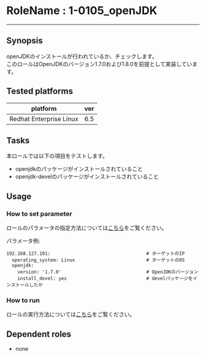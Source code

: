 # RoleName : 1-0105_openJDK

---------------

## Synopsis
openJDKのインストールが行われているか、チェックします。  
このロールはOpenJDKのバージョン1.7.0および1.8.0を前提として実装しています。

## Tested platforms

platform | ver |
-------- |---|
Redhat Enterprise Linux|6.5

## Tasks
本ロールでは以下の項目をテストします。

* openjdkのパッケージがインストールされていること
* openjdk-develのパッケージがインストールされていること

## Usage
### How to set parameter
ロールのパラメータの指定方法については[こちら](https://github.com/SHIFT-ware/shift_ware/wiki/%E5%AE%9F%E8%A1%8C%E6%96%B9%E6%B3%95#%E3%83%91%E3%83%A9%E3%83%A1%E3%83%BC%E3%82%BF%E6%8C%87%E5%AE%9A%E3%83%95%E3%82%A1%E3%82%A4%E3%83%AB%E3%81%AE%E4%BD%9C%E6%88%90%E3%81%A8%E9%85%8D%E7%BD%AE)をご覧ください。

パラメータ例:
```
192.168.127.101:                                   # ターゲットのIP
  operating_system: Linux                          # ターゲットのOS
  openjdk:
    version: '1.7.0'                               # OpenJDKのバージョン
    install_devel: yes                             # develパッケージをインストールしたか
```

### How to run
ロールの実行方法については[こちら](https://github.com/SHIFT-ware/shift_ware/wiki/%E5%AE%9F%E8%A1%8C%E6%96%B9%E6%B3%95#serverspec%E3%83%86%E3%82%B9%E3%83%88%E3%82%B3%E3%83%BC%E3%83%89%E3%81%AE%E5%AE%9F%E8%A1%8C)をご覧ください。

## Dependent roles
- none
